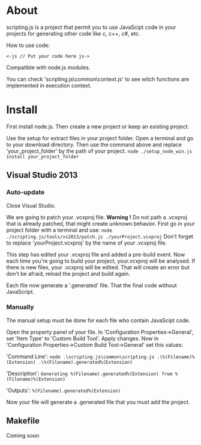 # About
scripting.js is a project that permit you to use JavaScipt code in your projects
for generating other code like c, c++, c#, etc.

How to use code:

`<-js
     // Put your code here
js->`

Compatible with node.js modules.

You can check 'scripting.js\common\context.js' to see witch functions are implemented in execution context.

# Install
First install node.js.
Then create a new project or keep an existing project.

Use the setup for extract files in your project folder.
Open a terminal and go to your download directory.
Then use the command above and replace 'your_project_folder' by the path of your project.
`node ./setup_node_win.js install your_project_folder`

## Visual Studio 2013
### Auto-update
Close Visual Studio.

We are going to patch your .vcxproj file.
**Warning !** Do not path a .vcxproj that is already patched, that might create unknown behavior.
First go in your project folder with a terminal and use:
`node ./scripting.js/tools/vs2013/patch.js ./yourProject.vcxproj`
Don't forget to replace 'yourProject.vcxproj' by the name of your .vcxproj file.

This step has edited your .vcxproj file and added a pre-build event.
Now each time you're going to build your project, your.vcxproj will be analysed.
If there is new files, your .vcxproj will be edited.
That will create an error but don't be afraid, reload the project and build again.

Each file now generate a '.generated' file.
That the final code without JavaScript.

### Manually
The manual setup must be done for each file who contain JavaScipt code.

Open the property panel of your file.
In 'Configuration Properties->General', set 'Item Type' to 'Custom Build Tool'.
Apply changes.
Now in 'Configuration Properties->Custom Build Tool->General' set this values:

  'Command Line':
`node .\scripting.js\common\scripting.js .\%(Filename)%(Extension) .\%(Filename).generated%(Extension)`

  'Description':
`Generating %(Filename).generated%(Extension) from %(Filename)%(Extension)`

  'Outputs':
`%(Filename).generated%(Extension)`

Now your file will generate a .generated file that you must add the project.

## Makefile
Coming soon
